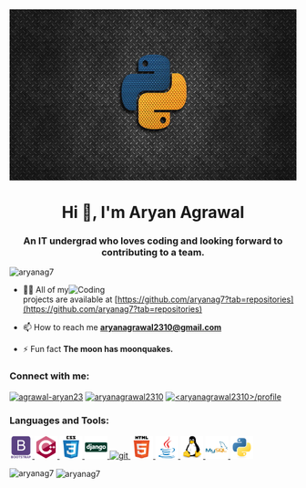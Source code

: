 <img align="center" src="https://github.com/aryanag7/aryanag7/blob/main/python.jpg" width="1000" height="300"/>
<h1 align="center">Hi 👋, I'm Aryan Agrawal</h1>
<h3 align="center">An IT undergrad who loves coding and looking forward to contributing to a team.</h3>

<p align="left"> <img src="https://komarev.com/ghpvc/?username=aryanag7&label=Profile%20views&color=0e75b6&style=flat" alt="aryanag7" /> </p>
<img align="right" alt="Coding" width="400" src="https://github.com/aryanag7/aryanag7/blob/main/tenor.gif">

- 👨‍💻 All of my projects are available at [https://github.com/aryanag7?tab=repositories](https://github.com/aryanag7?tab=repositories)

- 📫 How to reach me **aryanagrawal2310@gmail.com**

- ⚡ Fun fact **The moon has moonquakes.**

<h3 align="left">Connect with me:</h3>
<p align="left">
<a href="https://linkedin.com/in/agrawal-aryan23" target="blank"><img align="center" src="https://raw.githubusercontent.com/rahuldkjain/github-profile-readme-generator/master/src/images/icons/Social/linked-in-alt.svg" alt="agrawal-aryan23" height="30" width="40" /></a>
<a href="https://www.leetcode.com/aryanagrawal2310" target="blank"><img align="center" src="https://raw.githubusercontent.com/rahuldkjain/github-profile-readme-generator/master/src/images/icons/Social/leet-code.svg" alt="aryanagrawal2310" height="30" width="40" /></a>
<a href="https://auth.geeksforgeeks.org/user/<aryanagrawal2310>/profile" target="blank"><img align="center" src="https://raw.githubusercontent.com/rahuldkjain/github-profile-readme-generator/master/src/images/icons/Social/geeks-for-geeks.svg" alt="<aryanagrawal2310>/profile" height="30" width="40" /></a>
</p>

<h3 align="left">Languages and Tools:</h3>
<p align="left"> <a href="https://getbootstrap.com" target="_blank" rel="noreferrer"> <img src="https://raw.githubusercontent.com/devicons/devicon/master/icons/bootstrap/bootstrap-plain-wordmark.svg" alt="bootstrap" width="40" height="40"/> </a> <a href="https://www.w3schools.com/cpp/" target="_blank" rel="noreferrer"> <img src="https://raw.githubusercontent.com/devicons/devicon/master/icons/cplusplus/cplusplus-original.svg" alt="cplusplus" width="40" height="40"/> </a> <a href="https://www.w3schools.com/css/" target="_blank" rel="noreferrer"> <img src="https://raw.githubusercontent.com/devicons/devicon/master/icons/css3/css3-original-wordmark.svg" alt="css3" width="40" height="40"/> </a> <a href="https://www.djangoproject.com/" target="_blank" rel="noreferrer"> <img src="https://raw.githubusercontent.com/devicons/devicon/master/icons/django/django-original.svg" alt="django" width="40" height="40"/> </a> <a href="https://git-scm.com/" target="_blank" rel="noreferrer"> <img src="https://www.vectorlogo.zone/logos/git-scm/git-scm-icon.svg" alt="git" width="40" height="40"/> </a> <a href="https://www.w3.org/html/" target="_blank" rel="noreferrer"> <img src="https://raw.githubusercontent.com/devicons/devicon/master/icons/html5/html5-original-wordmark.svg" alt="html5" width="40" height="40"/> </a> <a href="https://www.java.com" target="_blank" rel="noreferrer"> <img src="https://raw.githubusercontent.com/devicons/devicon/master/icons/java/java-original.svg" alt="java" width="40" height="40"/> </a> <a href="https://www.linux.org/" target="_blank" rel="noreferrer"> <img src="https://raw.githubusercontent.com/devicons/devicon/master/icons/linux/linux-original.svg" alt="linux" width="40" height="40"/> </a> <a href="https://www.mysql.com/" target="_blank" rel="noreferrer"> <img src="https://raw.githubusercontent.com/devicons/devicon/master/icons/mysql/mysql-original-wordmark.svg" alt="mysql" width="40" height="40"/> </a> <a href="https://www.python.org" target="_blank" rel="noreferrer"> <img src="https://raw.githubusercontent.com/devicons/devicon/master/icons/python/python-original.svg" alt="python" width="40" height="40"/> </a> </p>

<p><img align="left" src="https://github-readme-stats.vercel.app/api/top-langs?username=aryanag7&show_icons=true&locale=en&layout=compact" alt="aryanag7" /></p>

<p>&nbsp;<img align="center" src="https://github-readme-stats.vercel.app/api?username=aryanag7&show_icons=true&locale=en" alt="aryanag7" /></p>


